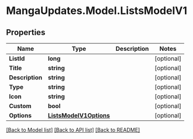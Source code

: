 # MangaUpdates.Model.ListsModelV1

## Properties

Name | Type | Description | Notes
------------ | ------------- | ------------- | -------------
**ListId** | **long** |  | [optional] 
**Title** | **string** |  | [optional] 
**Description** | **string** |  | [optional] 
**Type** | **string** |  | [optional] 
**Icon** | **string** |  | [optional] 
**Custom** | **bool** |  | [optional] 
**Options** | [**ListsModelV1Options**](ListsModelV1Options.md) |  | [optional] 

[[Back to Model list]](../README.md#documentation-for-models) [[Back to API list]](../README.md#documentation-for-api-endpoints) [[Back to README]](../README.md)

